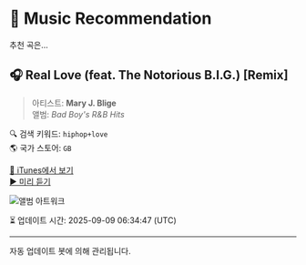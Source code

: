 
# 🎵 Music Recommendation

추천 곡은...

## 🎧 Real Love (feat. The Notorious B.I.G.) [Remix]  
> 아티스트: **Mary J. Blige**  
> 앨범: _Bad Boy's R&B Hits_  

🔍 검색 키워드: `hiphop+love`  
🌎 국가 스토어: `GB`

[🔗 iTunes에서 보기](https://music.apple.com/gb/album/real-love-feat-the-notorious-b-i-g-remix/80967784?i=80967545&uo=4)  
[▶️ 미리 듣기](https://audio-ssl.itunes.apple.com/itunes-assets/AudioPreview116/v4/61/8e/57/618e5778-1c56-957f-4ada-53e4ce1e45c0/mzaf_7089923461264174585.plus.aac.p.m4a)

![앨범 아트워크](https://is1-ssl.mzstatic.com/image/thumb/Music112/v4/9b/b3/c1/9bb3c11a-b8d0-b8c8-5310-6492fcf6cf6e/602498645383.jpg/100x100bb.jpg)

⏳ 업데이트 시간: 2025-09-09 06:34:47 (UTC)

---
자동 업데이트 봇에 의해 관리됩니다.

